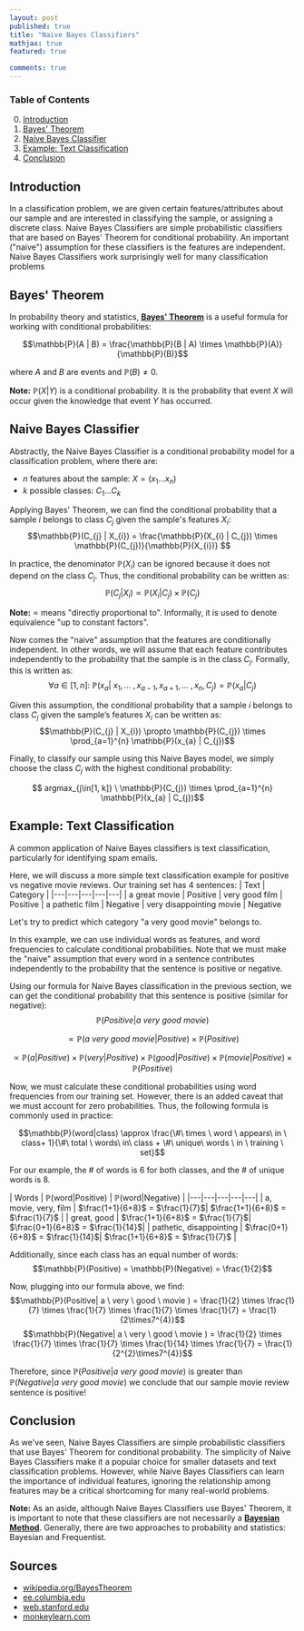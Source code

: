 ```yaml
---
layout: post
published: true
title: "Naive Bayes Classifiers"
mathjax: true
featured: true

comments: true
---
```


### Table of Contents
0. [Introduction](#introduction)
1. [Bayes' Theorem](#bt)
2. [Naive Bayes Classifier](#nbc)
3. [Example: Text Classification](#ex)
4. [Conclusion](#conclusion)


<h2><a name="introduction"></a>Introduction</h2>

In a classification problem, we are given certain features/attributes about our sample and are interested in classifying the sample, or assigning a discrete class. Naive Bayes Classifiers are simple probabilistic classifiers that are based on Bayes' Theorem for conditional probability. An important ("naive") assumption for these classifiers is the features are independent. Naive Bayes Classifiers work surprisingly well for many classification problems

<h2><a name='bt'></a>Bayes' Theorem</h2>

In probability theory and statistics, [**Bayes' Theorem**](https://en.wikipedia.org/wiki/Bayes%27_theorem) is a useful formula for working with conditional probabilities:

$$\mathbb{P}(A | B) = \frac{\mathbb{P}(B | A) \times \mathbb{P}(A)}{\mathbb{P}(B)}$$

where $A$ and $B$ are events and $\mathbb{P}(B) \neq 0$. 

 **Note:** $\mathbb{P}(X | Y)$ is a conditional probability. It is the probability that event $X$ will occur given the knowledge that event $Y$ has occurred. 

<h2><a name='nbc'></a>Naive Bayes Classifier</h2>

Abstractly, the Naive Bayes Classifier is a conditional probability model for a classification problem, where there are:

*  $n$ features about the sample: $X = (x_{1} ... x_{n})$
* $k$ possible classes: $C_{1} ... C_{k}$

Applying Bayes' Theorem, we can find the conditional probability that a sample $i$ belongs to class $C_{j}$ given the sample's features $X_{i}$:
$$\mathbb{P}(C_{j} | X_{i}) = \frac{\mathbb{P}(X_{i} | C_{j}) \times \mathbb{P}(C_{j})}{\mathbb{P}(X_{i})} $$

In practice, the denominator $\mathbb{P}(X_{i})$ can be ignored because it does not depend on the class $C_{j}$. Thus, the conditional probability can be written as:
$$\mathbb{P}(C_{j} | X_{i}) \propto  \mathbb{P}(X_{i} | C_{j})  \times \mathbb{P}(C_{j})$$

**Note:**  $\propto$  means "directly proportional to". Informally, it is used to denote equivalence "up to constant factors".

Now comes the "naive" assumption that the features are conditionally independent. In other words, we will assume that each feature contributes independently to the probability that the sample is in the class $C_{j}$. Formally, this is written as:
$$ \forall a \ \in\ [1, n]:  \ \mathbb{P}(x_{a} |\  x_{1},  ... \ , x_{a-1},x_{a+1}, ... \ , x_{n}, C_{j}) =   \mathbb{P}(x_{a} | C_{j}) $$

Given this assumption, the conditional probability that a sample $i$ belongs to class $C_{j}$ given the sample’s features $X_{i}$ can be written as:
$$\mathbb{P}(C_{j} | X_{i}) \propto  \mathbb{P}(C_{j}) \times \prod_{a=1}^{n}  \mathbb{P}(x_{a} | C_{j})$$

Finally, to classify our sample using this Naive Bayes model, we simply choose the class $C_{j}$ with the highest conditional probability:

$$ argmax_{j\in[1, k]} \ \mathbb{P}(C_{j}) \times \prod_{a=1}^{n}  \mathbb{P}(x_{a} | C_{j})$$

<h2><a name='ex'></a>Example: Text Classification</h2>

A common application of Naive Bayes classifiers is text classification, particularly for identifying spam emails. 

Here, we will discuss a more simple text classification example for positive vs negative movie reviews. Our training set has 4 sentences:
| Text  | Category |
|---|---|---|---|---|
| a great movie  |   Positive
| very good film  |   Positive
| a pathetic film  |   Negative
| very disappointing movie | Negative

Let's try to predict which category "a very good movie" belongs to. 

In this example, we can use individual words as features, and word frequencies to calculate conditional probabilities. Note that we must make the "naive" assumption that every word in a sentence contributes independently to the probability that the sentence is positive or negative. 

Using our formula for Naive Bayes classification in the previous section, we can get the conditional probability that this sentence is positive (similar for negative):
$$\mathbb{P}(Positive| a \ very \ good \ movie ) $$

$$\propto  \mathbb{P}(a \ very \ good \ movie  | Positive)  \times \mathbb{P}(Positive)$$

$$\propto  \mathbb{P}(a|Positive) \times \mathbb{P}(very|Positive) \times \mathbb{P}(good|Positive) \times \mathbb{P}(movie|Positive) \times \mathbb{P}(Positive)$$

Now, we must calculate these conditional probabilities using word frequencies from our training set. However, there is an added caveat that we must account for zero probabilities. Thus, the following formula is commonly used in practice:

$$\mathbb{P}(word|class) \approx \frac{\#\ times \ word \ appears\ in \ class+ 1}{\#\ total \ words\ in\ class + \#\ unique\ words \ in \ training \ set}$$
  
 For our example, the # of words is 6 for both classes, and the # of unique words is 8.
 
| Words  | $\mathbb{P}$(word&#124;Positive) | $\mathbb{P}$(word&#124;Negative) |
|---|---|---|---|---|
| a, movie, very, film  |   $\frac{1+1}{6+8}$ = $\frac{1}{7}$| $\frac{1+1}{6+8}$ = $\frac{1}{7}$ |
| great, good |   $\frac{1+1}{6+8}$ = $\frac{1}{7}$| $\frac{0+1}{6+8}$ = $\frac{1}{14}$|
| pathetic, disappointing | $\frac{0+1}{6+8}$ = $\frac{1}{14}$| $\frac{1+1}{6+8}$ = $\frac{1}{7}$ |

Additionally, since each class has an equal number of words:
$$\mathbb{P}(Positive) = \mathbb{P}(Negative) = \frac{1}{2}$$

Now, plugging into our formula above, we find:  
$$\mathbb{P}(Positive| a \ very \ good \ movie ) = \frac{1}{2} \times \frac{1}{7} \times \frac{1}{7} \times \frac{1}{7} \times \frac{1}{7} = \frac{1}{2\times7^{4}}$$ $$\mathbb{P}(Negative| a \ very \ good \ movie ) = \frac{1}{2} \times \frac{1}{7} \times \frac{1}{7} \times \frac{1}{14} \times \frac{1}{7} = \frac{1}{2^{2}\times7^{4}}$$

Therefore, since $\mathbb{P}(Positive| a \ very \ good \ movie )$ is greater than $\mathbb{P}(Negative| a \ very \ good \ movie )$ we conclude that our sample movie review sentence is positive! 

<h2><a name='conclusion'></a>Conclusion</h2>

As we've seen, Naive Bayes Classifiers are simple probabilistic classifiers that use Bayes' Theorem for conditional probability. The simplicity of Naive Bayes Classifiers make it a popular choice for smaller datasets and text classification problems. However, while Naive Bayes Classifiers can learn the importance of individual features, ignoring the relationship among features may be a critical shortcoming for many real-world problems. 

**Note:**  As an aside, although Naive Bayes Classifiers use Bayes' Theorem, it is important to note that these classifiers are not necessarily a [**Bayesian Method**](https://en.wikipedia.org/wiki/Bayesian_probability). Generally, there are two approaches to probability and statistics: Bayesian and Frequentist. 
<br>

<h2>Sources</h2>
<ul>
  <li><a href='https://en.wikipedia.org/wiki/Bayes%27_theorem'>wikipedia.org/BayesTheorem</a></li>
  <li><a href='http://www.ee.columbia.edu/~vittorio/Lecture5.pdf'>ee.columbia.edu</a></li>
  <li><a href='https://web.stanford.edu/class/cs124/lec/naivebayes.pdf'>web.stanford.edu</a></li>
  <li><a href='https://monkeylearn.com/blog/practical-explanation-naive-bayes-classifier/'>monkeylearn.com</a></li>
</ul>
